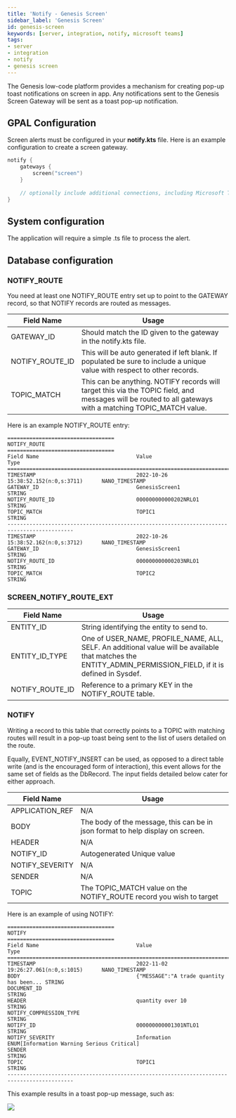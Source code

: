 ```yaml
---
title: 'Notify - Genesis Screen'
sidebar_label: 'Genesis Screen'
id: genesis-screen
keywords: [server, integration, notify, microsoft teams]
tags:
- server
- integration
- notify
- genesis screen
---
```


The Genesis low-code platform provides a mechanism for creating pop-up toast notifications on screen in app. Any notifications sent to the Genesis Screen Gateway will be sent as a toast pop-up notification.

## GPAL Configuration
Screen alerts must be configured in your **notify.kts** file. Here is an example configuration to create a screen gateway. 

```kotlin
notify {
    gateways {
        screen("screen")
	}
    
    // optionally include additional connections, including Microsoft Teams connections
}
```

## System configuration

The application will require a simple .ts file to process the alert.

## Database configuration

### NOTIFY_ROUTE

You need at least one NOTIFY_ROUTE entry set up to point to the GATEWAY record, so that NOTIFY records are routed as messages.

| Field Name | Usage |
| --- |--- |
| GATEWAY_ID | Should match the ID given to the gateway in the notify.kts file. |
| NOTIFY_ROUTE_ID | This will be auto generated if left blank. If populated be sure to include a unique value with respect to other records. |
| TOPIC_MATCH | This can be anything. NOTIFY records will target this via the TOPIC field, and messages will be routed to all gateways with a matching TOPIC_MATCH value. |

Here is an example NOTIFY_ROUTE entry:
```
==================================
NOTIFY_ROUTE
==================================
Field Name                               Value                                    Type
===========================================================================================
TIMESTAMP                                2022-10-26 15:38:52.152(n:0,s:3711)      NANO_TIMESTAMP
GATEWAY_ID                               GenesisScreen1                           STRING
NOTIFY_ROUTE_ID                          000000000000202NRLO1                     STRING
TOPIC_MATCH                              TOPIC1                                   STRING
-------------------------------------------------------------------------------------------
TIMESTAMP                                2022-10-26 15:38:52.162(n:0,s:3712)      NANO_TIMESTAMP
GATEWAY_ID                               GenesisScreen1                           STRING
NOTIFY_ROUTE_ID                          000000000000203NRLO1                     STRING
TOPIC_MATCH                              TOPIC2                                   STRING
```

### SCREEN_NOTIFY_ROUTE_EXT
| Field Name | Usage |
| --- | --- |
| ENTITY_ID | String identifying the entity to send to. |
| ENTITY_ID_TYPE | One of USER_NAME, PROFILE_NAME, ALL, SELF. An additional value will be available that matches the ENTITY_ADMIN_PERMISSION_FIELD, if it is defined in Sysdef. | 
| NOTIFY_ROUTE_ID | Reference to a primary KEY in the NOTIFY_ROUTE table. |

### NOTIFY

Writing a record to this table that correctly points to a TOPIC with matching routes will result in a pop-up toast being sent to the list of users detailed on the route.

Equally, EVENT_NOTIFY_INSERT can be used, as opposed to a direct table write (and is the encouraged form of interaction), this event allows for the same set of fields as the DbRecord. The input fields detailed below cater for either approach.

| Field Name | Usage                                                                          |
| --- |--------------------------------------------------------------------------------|
| APPLICATION_REF | N/A                                                                            |
| BODY | The body of the message, this can be in json format to help display on screen. |
| HEADER | N/A                                                                            |
| NOTIFY_ID | Autogenerated Unique value                                                     |
| NOTIFY_SEVERITY | N/A                                                                            |
| SENDER | N/A                                                                            |
| TOPIC | The TOPIC_MATCH value on the NOTIFY_ROUTE record you wish to target            |

Here is an example of using NOTIFY:

```
==================================
NOTIFY
==================================
Field Name                               Value                                    Type
===========================================================================================
TIMESTAMP                                2022-11-02 19:26:27.061(n:0,s:1015)      NANO_TIMESTAMP
BODY                                     {"MESSAGE":"A trade quantity has been... STRING
DOCUMENT_ID                                                                       STRING
HEADER                                   quantity over 10                         STRING
NOTIFY_COMPRESSION_TYPE                                                           STRING
NOTIFY_ID                                000000000001301NTLO1                     STRING
NOTIFY_SEVERITY                          Information                              ENUM[Information Warning Serious Critical]
SENDER                                                                            STRING
TOPIC                                    TOPIC1                                   STRING
-------------------------------------------------------------------------------------------
```

This example results in a toast pop-up message, such as:

![](/img/notify-genesis-screen-example.png)

